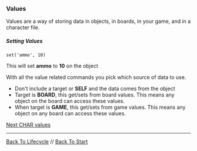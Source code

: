 ```load-basic

```

### Values

Values are a way of storing data in objects, in boards, in your game, and in a character file.

##### Setting Values

```
set('ammo', 10)
```

This will set **ammo** to **10** on the object

With all the value related commands you pick which source of data to use.
* Don't include a target or **SELF** and the data comes from the object
* Target is **BOARD**, this get/sets from board values. This means any object on the board can access these values.
* When target is **GAME**, this get/sets from game values. This means any object on any board can access these values. 

[Next CHAR values](char-values.md)

---

[Back To Lifecycle](lifecycle.md) //
[Back To Start](start.md)
